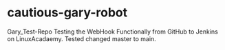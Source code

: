 # cautious-gary-robot
Gary_Test-Repo
Testing the WebHook Functionally from GitHub to Jenkins on LinuxAcadaemy.
Tested changed master to main. 
